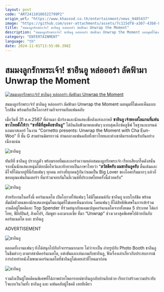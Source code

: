 ```yaml
---
layout: post
code: "ART2411010652I799P2"
origin_url: "https://www.khaosod.co.th/entertainment/news_9485437"
image: "https://github.com/user-attachments/assets/7c115df8-a307-43b8-829c-30180b4d68ab"
title: "สมมงลูกรักพระเจ้า! ชาอึนอู หล่อออร่า ลัดฟ้ามา Unwrap the Moment"
description: "สมมงลูกรักพระเจ้า! ชาอึนอู หล่อออร่า ลัดฟ้ามา Unwrap the Moment เผยมุมที่ไม่เคยเห็นแบบใกล้ชิด พร้อมกับเปิดโอกาสร่วมกิจกรรมกับแฟนคลับ"
category: "ENTERTAINMENT"
language: "th"
date: 2024-11-01T13:55:06.398Z
---
```


# สมมงลูกรักพระเจ้า! ชาอึนอู หล่อออร่า ลัดฟ้ามา Unwrap the Moment

[![สมมงลูกรักพระเจ้า! ชาอึนอู หล่อออร่า ลัดฟ้ามา Unwrap the Moment](https://www.khaosod.co.th/wpapp/uploads/2024/11/chau011167-3.jpg "สมมงลูกรักพระเจ้า! ชาอึนอู หล่อออร่า ลัดฟ้ามา Unwrap the Moment")](https://www.khaosod.co.th/wpapp/uploads/2024/11/chau011167-3.jpg)

สมมงลูกรักพระเจ้า! ชาอึนอู หล่อออร่า ลัดฟ้ามา Unwrap the Moment เผยมุมที่ไม่เคยเห็นแบบใกล้ชิด พร้อมกับเปิดโอกาสร่วมกิจกรรมกับแฟนคลับ

เมื่อวันที่ 31 ต.ค.2567 ที่ผ่านมา นักร้องและนักแสดงชื่อดังแห่งเกาหลี **ชาอึนอู เจ้าของสโลแกนที่แฟนชาวไทยตั้งให้ว่า “ชาที่ดีที่สุดคือชาอึนอู”** ได้บินลัดฟ้ามาพบแฟนๆ แบบสุดเอ็กซ์คลูซีฟ ในฐานะแบรนด์แอมบาสเดอร์ ในงาน “Cornetto presents: Unwrap the Moment with Cha Eun-Woo” ที่ ชั้น G สามย่านมิตรทาวน์ ท่ามกลางแฟนคลับทั้งชาวไทยและต่างชาติมารอต้อนรับกันอย่างเนืองแน่น

![ชาอึนอู](https://www.khaosod.co.th/wpapp/uploads/2024/11/chau011167-1.jpg)

ทันทีที่ ชาอึนอู ปรากฏตัว พร้อมรอยยิ้มและออร่าความหล่อสมมงลูกรักพระเจ้า เรียกเสียงกรี๊ดดังสนั่น จากนั้นนักแสดงหนุ่มได้ยกมือไหว้และทักทายเป็นภาษาไทยว่า “**สวัสดีครับ ผมชาอึนอูครับ** ตื่นเต้นและดีใจที่ได้มาอยู่ที่นี่กับแฟนๆ ทุกคน อย่างที่ทุกคนรู้กันว่าผมเป็น Big Lover ของไอศกรีมมากๆ แล้วก็ขอบคุณแฟนอินเตอร์ฯ ที่มาร่วมจอยกันในอีเวนต์ที่ประเทศไทยครั้งนี้ด้วยครับ”

![ชาอึนอู](https://www.khaosod.co.th/wpapp/uploads/2024/11/chau011167-5.jpg)

สำหรับงานในครั้งนี้ คอร์นเนตโต เปิดโอกาสให้แฟนๆ ได้มีโมเมนต์กับ ชาอึนอู แบบใกล้ชิด พร้อมสัมผัสตัวตนของนักแสดงหนุ่มในแง่มุมที่ไม่เคยเห็นมาก่อน โดยแฟนๆ ที่ได้สิทธิพิเศษในการเข้าร่วมงานคือผู้โชคดีและ Top Spender ที่ร่วมสนุกกับแคมเปญคอร์นเนตโตจากทั้งหมด 5 ประเทศ ได้แก่ ไทย, ฟิลิปปินส์, สิงคโปร์, กัมพูชา และมาเลเซีย ที่มา “Unwrap” ช่วงเวลาสุดพิเศษไปด้วยกันกับ คอร์นเนตโต และ ชาอึนอู

ADVERTISEMENT

![ชาอึนอู](https://www.khaosod.co.th/wpapp/uploads/2024/11/chau011167-6.jpg)

ตลอดทั้งงานแฟนๆ ยังได้สนุกไปกับกิจกรรมมากมาย ไม่ว่าจะเป็น ถ่ายรูปกับ Photo Booth ชาอึนอูในธีมต่างๆ ตามรสชาติคอร์นเนตโต, แข่งขันและเล่นเกมกับชาอึนอู, ฟังเรื่องเล่าเกี่ยวกับประสบการณ์การถ่ายทำหนังโฆษณาคอร์นเนตโตที่ชาอึนอูไม่เคยเล่าที่ไหนมาก่อน

![ชาอึนอู](https://www.khaosod.co.th/wpapp/uploads/2024/11/chau011167-7.jpg)

รวมถึงเป็นผู้โชคดีคนพิเศษที่ได้ภาพถ่ายโพลารอยด์ชาอึนอูกลับบ้านอีกด้วย เรียกว่าสร้างความประทับใจแบบวินวินทั้ง ชาอึนอู และ แฟนคลับผู้โชคดี เลยทีเดียว